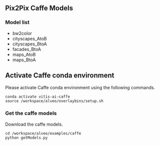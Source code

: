 ## Pix2Pix Caffe Models

### Model list

- bw2color
- cityscapes_AtoB
- cityscapes_BtoA
- facades_BtoA
- maps_AtoB
- maps_BtoA


## Activate Caffe conda environment

Please activate Caffe conda environment using the following commands.

```
conda activate vitis-ai-caffe
source /workspace/alveo/overlaybins/setup.sh
```


### Get the caffe models 

Download the caffe models. 

```
cd /workspace/alveo/examples/caffe 
python getModels.py
```